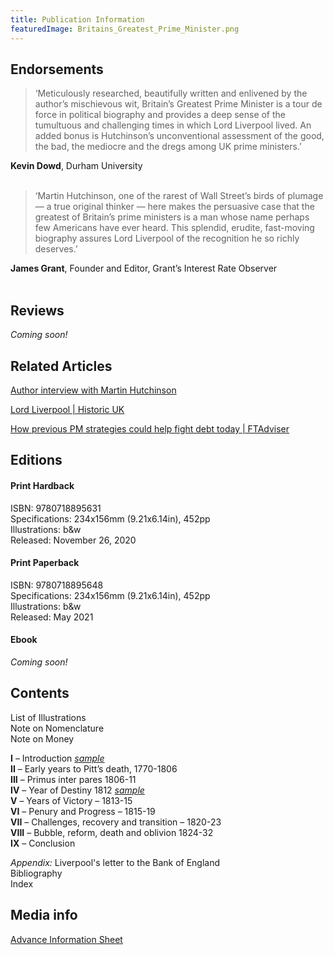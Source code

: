 ```yaml
---
title: Publication Information
featuredImage: Britains_Greatest_Prime_Minister.png
---
```


## Endorsements

> ‘Meticulously researched, beautifully written and enlivened by the author’s mischievous wit, Britain’s Greatest Prime Minister is a tour de force in political biography and provides a deep sense of the tumultuous and challenging times in which Lord Liverpool lived. An added bonus is Hutchinson’s unconventional assessment of the good, the bad, the mediocre and the dregs among UK prime ministers.’

**Kevin Dowd**, Durham University<br><br>

> ‘Martin Hutchinson, one of the rarest of Wall Street’s birds of plumage — a true original thinker — here makes the persuasive case that the greatest of Britain’s prime ministers is a man whose name perhaps few Americans have ever heard. This splendid, erudite, fast-moving biography assures Lord Liverpool of the recognition he so richly deserves.’

**James Grant**, Founder and Editor, Grant’s Interest Rate Observer<br><br>

## Reviews

_Coming soon!_

## Related Articles

[Author interview with Martin Hutchinson](https://lutterworthpress.wordpress.com/2020/10/23/author-interview-with-martin-hutchinson/)

[Lord Liverpool | Historic UK](https://www.historic-uk.com/HistoryUK/HistoryofBritain/Lord-Liverpool/)

[How previous PM strategies could help fight debt today | FTAdviser](https://www.ftadviser.com/investments/2020/11/19/how-previous-pm-strategies-could-help-fight-debt-today/)

## Editions

#### Print Hardback

ISBN: 9780718895631<br>
Specifications: 234x156mm (9.21x6.14in), 452pp<br>
Illustrations: b&w<br>
Released: November 26, 2020<br>

#### Print Paperback

ISBN: 9780718895648<br>
Specifications: 234x156mm (9.21x6.14in), 452pp<br>
Illustrations: b&w<br>
Released: May 2021<br>

#### Ebook

_Coming soon!_

## Contents

List of Illustrations<br>
Note on Nomenclature<br>
Note on Money<br>

**I** – Introduction [_sample_](/docs/britains-greatest-prime-minister-ch1.pdf) <br>
**II** – Early years to Pitt’s death, 1770-1806<br>
**III** – Primus inter pares 1806-11<br>
**IV** – Year of Destiny 1812 [_sample_](/docs/britains-greatest-prime-minister-ch4.pdf)<br>
**V** – Years of Victory – 1813-15<br>
**VI** – Penury and Progress – 1815-19<br>
**VII** – Challenges, recovery and transition – 1820-23<br>
**VIII** – Bubble, reform, death and oblivion 1824-32<br>
**IX** – Conclusion

_Appendix:_ Liverpool's letter to the Bank of England<br>
Bibliography<br>
Index

## Media info

[Advance Information Sheet](/docs/Advance_Information_Sheet.pdf)
